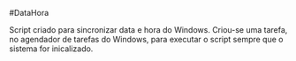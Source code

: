 #DataHora

Script criado para sincronizar data e hora do Windows. 
Criou-se uma tarefa, no agendador de tarefas do Windows, para executar o script sempre que o sistema for inicalizado.
